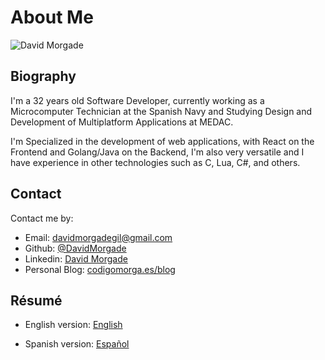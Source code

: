 # About Me

![David Morgade](https://media.licdn.com/dms/image/v2/D4D03AQH9wzpdwyaPqQ/profile-displayphoto-shrink_800_800/profile-displayphoto-shrink_800_800/0/1664374427086?e=1735776000&v=beta&t=huBjQvqFC2m0do6fqB7VEz4gc5th8af8s8LB_ZyEKDA)

## Biography

I'm a 32 years old Software Developer, currently working as a Microcomputer Technician at the Spanish Navy and Studying Design and Development of Multiplatform Applications at MEDAC.

I'm Specialized in the development of web applications, with React on the Frontend and Golang/Java on the Backend, I'm also very versatile and I have experience in other technologies such as C, Lua, C#, and others.

## Contact

Contact me by:

- Email: [davidmorgadegil@gmail.com](mailto:davidmorgadegil@gmail.com)
- Github: [@DavidMorgade](https://github.com/DavidMorgade)
- Linkedin: [David Morgade](https://www.linkedin.com/in/DavidMorgade)
- Personal Blog: [codigomorga.es/blog](https://codigomorga.es/blog)


## Résumé

- English version: [English](https://zxh.me/files/cv/en.pdf) 

- Spanish version: [Español](https://zxh.me/files/cv/es.pdf)


